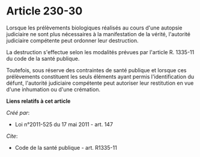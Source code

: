 # Article 230-30

Lorsque les prélèvements biologiques réalisés au cours d'une autopsie judiciaire ne sont plus nécessaires à la manifestation
de la vérité, l'autorité judiciaire compétente peut ordonner leur destruction. 

La destruction s'effectue selon les modalités prévues par l'article R. 1335-11 du code de la santé publique. 

Toutefois, sous réserve des contraintes de santé publique et lorsque ces prélèvements constituent les seuls éléments ayant
permis l'identification du défunt, l'autorité judiciaire compétente peut autoriser leur restitution en vue d'une inhumation
ou d'une crémation.

**Liens relatifs à cet article**

_Créé par_:

  - Loi n°2011-525 du 17 mai 2011 - art. 147

_Cite_:

  - Code de la santé publique - art. R1335-11
